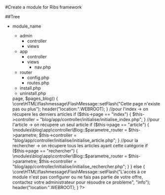 #Create a module for Ribs framework

##Tree

* module_name
	* admin
		* controller
		* views
	* app
		* controller
		* views
			* nav.php
	* router
		* config.php
		* routes.php
	* install.php
	* uninstall.php



	<?php
		//pour le blog
		$pages_blog = array("index", "article", "rechercher");

		if (\core\modules\GestionModule::getModuleActiver("blog")) {
			$blog = new \modules\blog\app\controller\Blog();

			if (!in_array($this->page, $pages_blog)) {
				\core\HTML\flashmessage\FlashMessage::setFlash("Cette page n'existe pas ou plus");
				header("location:".WEBROOT);
			}

			//pour l'index -> on récupere les derniers articles
			if ($this->page == "index") {
				$this->controller = "blog/app/controller/initialise/initialise_index.php";
			}

			//pour l'article -> on récupere un seul article
			if ($this->page == "article") {
				\modules\blog\app\controller\Blog::$parametre_router = $this->parametre;
				$this->controller = "blog/app/controller/initialise/initialise_article.php";
			}

			//pour la rechercher -> on récupere tous les articles ayant cette catégorie
			if ($this->page == "rechercher") {
				\modules\blog\app\controller\Blog::$parametre_router = $this->parametre;
				$this->controller = "blog/app/controller/initialise/initialise_rechercher.php";
			}
		}
		else {
			\core\HTML\flashmessage\FlashMessage::setFlash("L'accès à ce module n'est pas configurer ou ne fais pas partie de votre offre, contactez votre administrateur pour résoudre ce problème", "info");
			header("location:".WEBROOT);
		}
	?>